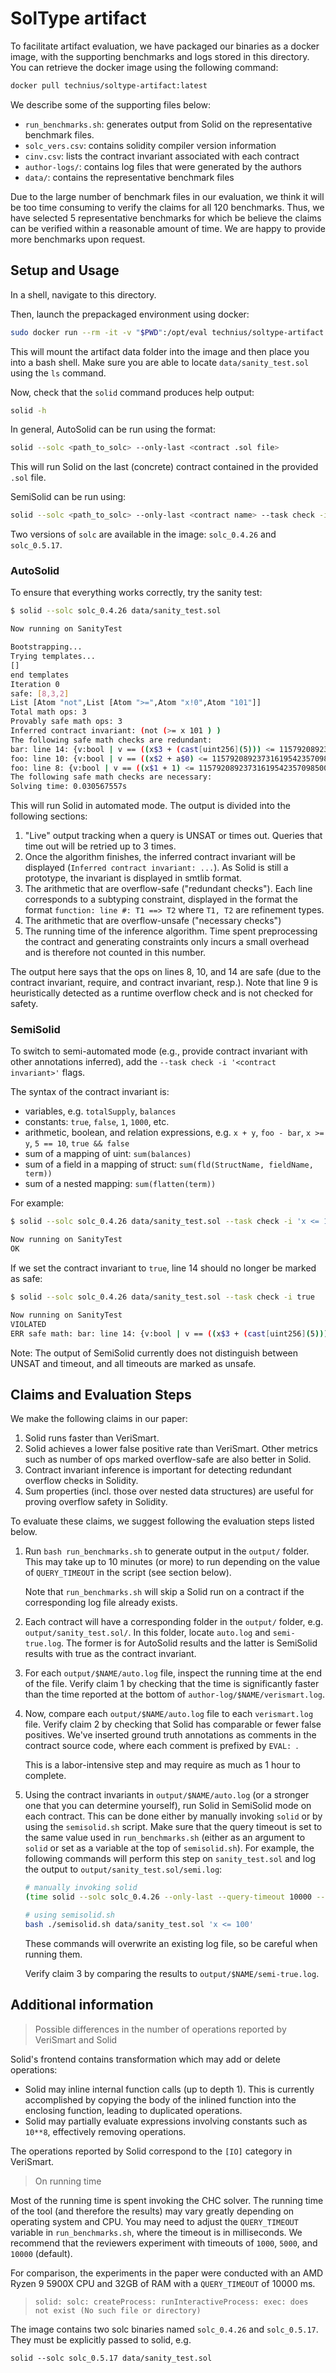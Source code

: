 # SolType artifact

To facilitate artifact evaluation, we have packaged our binaries as a docker
image, with the supporting benchmarks and logs stored in this directory. You can
retrieve the docker image using the following command:

```bash
docker pull technius/soltype-artifact:latest
```

We describe some of the supporting files below:
* `run_benchmarks.sh`: generates output from Solid on the representative
  benchmark files.
* `solc_vers.csv`: contains solidity compiler version information
* `cinv.csv`: lists the contract invariant associated with each contract
* `author-logs/`: contains log files that were generated by the authors
* `data/`: contains the representative benchmark files

Due to the large number of benchmark files in our evaluation, we think it will
be too time consuming to verify the claims for all 120 benchmarks. Thus, we have
selected 5 representative benchmarks for which be believe the claims can be
verified within a reasonable amount of time. We are happy to provide more
benchmarks upon request.

## Setup and Usage

In a shell, navigate to this directory.

Then, launch the prepackaged environment using docker:

```bash
sudo docker run --rm -it -v "$PWD":/opt/eval technius/soltype-artifact:latest
```

This will mount the artifact data folder into the image and then place you
into a bash shell. Make sure you are able to locate `data/sanity_test.sol`
using the `ls` command.

Now, check that the `solid` command produces help output:

```bash
solid -h
```

In general, AutoSolid can be run using the format:

```bash
solid --solc <path_to_solc> --only-last <contract .sol file>
```

This will run Solid on the last (concrete) contract contained in the provided
`.sol` file.

SemiSolid can be run using:

```bash
solid --solc <path_to_solc> --only-last <contract name> --task check -i <contract invariant>
```

Two versions of `solc` are available in the image: `solc_0.4.26` and `solc_0.5.17`.

### AutoSolid

To ensure that everything works correctly, try the sanity test:

```bash
$ solid --solc solc_0.4.26 data/sanity_test.sol

Now running on SanityTest

Bootstrapping...
Trying templates...
[]
end templates
Iteration 0
safe: [8,3,2]
List [Atom "not",List [Atom ">=",Atom "x!0",Atom "101"]]
Total math ops: 3
Provably safe math ops: 3
Inferred contract invariant: (not (>= x 101 ) )
The following safe math checks are redundant:
bar: line 14: {v:bool | v == ((x$3 + (cast[uint256](5))) <= 115792089237316195423570985008687907853269984665640564039457584007913129639935)} ==> {v:bool | v == true}
foo: line 10: {v:bool | v == ((x$2 + a$0) <= 115792089237316195423570985008687907853269984665640564039457584007913129639935)} ==> {v:bool | v == true}
foo: line 8: {v:bool | v == ((x$1 + 1) <= 115792089237316195423570985008687907853269984665640564039457584007913129639935)} ==> {v:bool | v == true}
The following safe math checks are necessary:
Solving time: 0.030567557s
```

This will run Solid in automated mode. The output is divided into the following
sections:

1. "Live" output tracking when a query is UNSAT or times out. Queries that time
   out will be retried up to 3 times.
2. Once the algorithm finishes, the inferred contract invariant will be
   displayed (`Inferred contract invariant: ...`). As Solid is still a
   prototype, the invariant is displayed in smtlib format.
3. The arithmetic that are overflow-safe ("redundant checks"). Each line
   corresponds to a subtyping constraint, displayed in the format the format
   `function: line #: T1 ==> T2` where `T1, T2` are refinement types.
4. The arithmetic that are overflow-unsafe ("necessary checks")
5. The running time of the inference algorithm. Time spent preprocessing the
   contract and generating constraints only incurs a small overhead and is
   therefore not counted in this number.

The output here says that the ops on lines 8, 10, and 14 are safe (due to the
contract invariant, require, and contract invariant, resp.). Note that line 9
is heuristically detected as a runtime overflow check and is not checked for
safety.

### SemiSolid

To switch to semi-automated mode (e.g., provide contract invariant with other
annotations inferred), add the `--task check -i '<contract invariant>'` flags.

The syntax of the contract invariant is:

* variables, e.g. `totalSupply`, `balances`
* constants: `true`, `false`, `1`, `1000`, etc.
* arithmetic, boolean, and relation expressions, e.g. `x + y`, `foo - bar`,
  `x >= y`, `5 == 10`, `true && false`
* sum of a mapping of uint: `sum(balances)`
* sum of a field in a mapping of struct: `sum(fld(StructName, fieldName, term))`
* sum of a nested mapping: `sum(flatten(term))`

For example:

```bash
$ solid --solc solc_0.4.26 data/sanity_test.sol --task check -i 'x <= 100'

Now running on SanityTest
OK
```

If we set the contract invariant to `true`, line 14 should no longer be marked
as safe:

```bash
$ solid --solc solc_0.4.26 data/sanity_test.sol --task check -i true

Now running on SanityTest
VIOLATED
ERR safe math: bar: line 14: {v:bool | v == ((x$3 + (cast[uint256](5))) <= 115792089237316195423570985008687907853269984665640564039457584007913129639935)} ==> {v:bool | v == true}
```

Note: The output of SemiSolid currently does not distinguish between UNSAT and
timeout, and all timeouts are marked as unsafe.

## Claims and Evaluation Steps

We make the following claims in our paper:

1. Solid runs faster than VeriSmart.
2. Solid achieves a lower false positive rate than VeriSmart. Other metrics such
   as number of ops marked overflow-safe are also better in Solid.
3. Contract invariant inference is important for detecting redundant overflow
   checks in Solidity.
4. Sum properties (incl. those over nested data structures) are useful for
   proving overflow safety in Solidity.

To evaluate these claims, we suggest following the evaluation steps listed
below.

1. Run `bash run_benchmarks.sh` to generate output in the `output/` folder.
   This may take up to 10 minutes (or more) to run depending on the value of
   `QUERY_TIMEOUT` in the script (see section below).

   Note that `run_benchmarks.sh` will skip a Solid run on a contract if the
   corresponding log file already exists.
2. Each contract will have a corresponding folder in the `output/` folder, e.g.
   `output/sanity_test.sol/`. In this folder, locate `auto.log` and
   `semi-true.log`. The former is for AutoSolid results and the latter is
   SemiSolid results with true as the contract invariant.
2. For each `output/$NAME/auto.log` file, inspect the running time at the end of
   the file. Verify claim 1 by checking that the time is significantly faster
   than the time reported at the bottom of `author-log/$NAME/verismart.log`.
3. Now, compare each `output/$NAME/auto.log` file to each `verismart.log` file.
   Verify claim 2 by checking that Solid has comparable or fewer false
   positives. We've inserted ground truth annotations as comments in the
   contract source code, where each comment is prefixed by `EVAL: `.
   
   This is a labor-intensive step and may require as much as 1 hour to complete.
4. Using the contract invariants in `output/$NAME/auto.log` (or a stronger one
   that you can determine yourself), run Solid in SemiSolid mode on each
   contract. This can be done either by manually invoking `solid` or by using
   the `semisolid.sh` script. Make sure that the query timeout is set to the
   same value used in `run_benchmarks.sh` (either as an argument to `solid` or
   set as a variable at the top of `semisolid.sh`). For example, the following
   commands will perform this step on `sanity_test.sol` and log the output to
   `output/sanity_test.sol/semi.log`:
   
   ```bash
   # manually invoking solid
   (time solid --solc solc_0.4.26 --only-last --query-timeout 10000 --total-timeout 600 data/sanity_test.sol --task check -i 'x <= 100') 2>&1 | tee output/sanity_test.sol/semi.log
   
   # using semisolid.sh
   bash ./semisolid.sh data/sanity_test.sol 'x <= 100'
   ```
   
   These commands will overwrite an existing log file, so be careful when running them.
   
   Verify claim 3 by comparing the results to `output/$NAME/semi-true.log`.

## Additional information

> Possible differences in the number of operations reported by VeriSmart and Solid

Solid's frontend contains transformation which may add or delete operations:

* Solid may inline internal function calls (up to depth 1). This is currently accomplished by copying the body of the inlined function into the enclosing function, leading to duplicated operations.
* Solid may partially evaluate expressions involving constants such as `10**8`, effectively removing operations.

The operations reported by Solid correspond to the `[IO]` category in VeriSmart.

> On running time

Most of the running time is spent invoking the CHC solver. The running time of
the tool (and therefore the results) may vary greatly depending on operating
system and CPU. You may need to adjust the `QUERY_TIMEOUT` variable in
`run_benchmarks.sh`, where the timeout is in milliseconds. We recommend that the
reviewers experiment with timeouts of `1000`, `5000`, and `10000` (default).

For comparison, the experiments in the paper were conducted with an AMD Ryzen 9
5900X CPU and 32GB of RAM with a `QUERY_TIMEOUT` of 10000 ms.

> ```
> solid: solc: createProcess: runInteractiveProcess: exec: does not exist (No such file or directory)
> ```

The image contains two solc binaries named `solc_0.4.26` and `solc_0.5.17`. They
must be explicitly passed to solid, e.g.

```
solid --solc solc_0.5.17 data/sanity_test.sol
```
